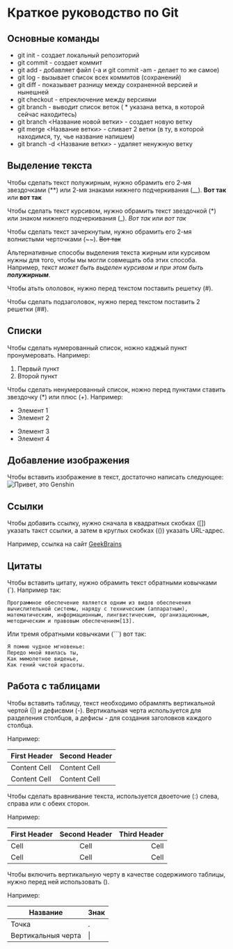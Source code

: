 # Краткое руководство по Git
## Основные команды
* git init - создает локальный репозиторий
* git commit - создает коммит
* git add - добавляет файл (-a и git commit -am - делает то же самое)
* git log - вызывает список всех коммитов (сохранений)
* git diff - показывает разницу между сохраненной версией и нынешней
* git checkout - епреключение между версиями
* git branch - выводит список веток ( * указана ветка, в которой сейчас находитесь)
* git branch <Название новой ветки> - создает новую ветку
* git merge <Название ветки> - сливает 2 ветки (в ту, в которой находимся, ту, чье название напишем)
* git branch -d <Название ветки> - удаляет ненужную ветку
## Выделение текста
Чтобы сделать текст полужирным, нужно обрамить его 2-мя звездочками (**) или 2-мя знаками нижнего подчеркивания (__). **Вот так** или __вот так__

Чтобы сделать текст курсивом, нужно обрамить текст звездочкой (*) или знаком нижнего подчеркивания (_). *Вот так* или _вот так_

Чтобы сделать текст зачеркнутым, нужно обрамить его 2-мя волнистыми черточками (~~). ~~Вот так~~

Альтернативные способы выделения текста жирным или курсивом нужны для того, чтобы мы могли совмещать оба этих способа. Например, _текст может быть выделен курсивом и при этом быть **полужирным**_. 

Чтобы атьть ололовок, нужно перед текстом поставить решетку (#).

Чтобы сделать подзаголовок, нужно перед текстом поставить 2 решетки (##).

## Списки 

Чтобы сделать нумерованный список, ножно каджый пункт пронумеровать. Например:
1. Первый пункт
2. Второй пункт

Чтобы сделать ненумерованный список, ножно перед пунктами ставить звездочку (*) или плюс (+). Например:
* Элемент 1
* Элемент 2
+ Элемент 3
+ Элемент 4

## Добавление изображения
Чтобы вставить изображение в текст, достаточно написать следующее:
![Привет, это Genshin](Gensh.jpg)

## Ссылки
Чтобы добавить ссылку, нужно сначала в квадратных скобках ([]) указать такст ссылки, а затем в круглых скобках (()) указать URL-адрес.

Например, ссылка на сайт [GeekBrains](https://gb.ru/)

## Цитаты
Чтобы вставить цитату, нужно обрамить текст обратными ковычками (`).
Например так:

`Программное обеспечение является одним из видов обеспечения вычислительной системы, наряду с техническим (аппаратным), математическим, информационным, лингвистическим, организационным, методическим и правовым обеспечением[13]. `

Или тремя обратными ковычками (```) вот так:

```
Я помню чудное мгновенье:
Передо мной явилась ты,
Как мимолетное виденье,
Как гений чистой красоты.
```

## Работа с таблицами
Чтобы вставить таблицу, текст необходимо обрамлять вертикальной чертой (|) и дефисвми (-). Вертикальная черта используется для разделения столбцов, а дефисы - для создания заголовков каждого столбца.

Например:

| First Header | Second Header |
| --- | --- |
| Content Cell | Content Cell |
| Content Cell | Content Cell |

Чтобы сделать вравнивание текста, используется двоеточие (:) слева, справа или с обеих сторон.

Например:

| First Header | Second Header | Third Header |
| :--- | :---: | ---: |
| Cell | Cell | Cell |
| Cell | Cell | Cell |

Чтобы включить вертикальную черту в качестве содержимого таблицы, нужно перед ней использовать (\).

Например:

| Название | Знак |
| --- | --- |
| Точка | . |
| Вертикальныя черта | \| |
